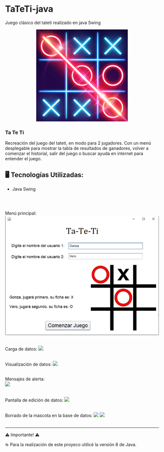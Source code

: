 # TaTeTi-java
Juego clásico del tateti realizado en java Swing

<p align="center" >
     <img width="300" heigth="300" src="src\imagenes\tic-tac-toe-ox-tres-en-raya.png">
</p>

<h3>Ta Te Ti</h3>
Recreación del juego del tateti, en modo para 2 jugadores. Con un menú desplegable para mostrar la tabla de resultados de ganadores, volver a comenzar el historial, salir del juego o buscar ayuda en internet para entender el juego.

## 🖥️ Tecnologías Utilizadas:

- Java Swing  </br>

<br><br>

Menú principal: <br>
<img src="src\imagenes\pantallaPrincipal.png">
<br><br>

Carga de datos:
<img src="images\cargaMascotas.png">
<br><br>

Visualización de datos:
<img src="images\visualizacion.png">
<br><br>

Mensajes de alerta:
<br>
<img src="images\alerta.png">
<br><br>

Pantalla de edición de datos:
<img src="images\edicion.png">
<br><br>


Borrado de la mascota en la base de datos:
<img src="images\eliminar1.png">
<img src="images\eliminar2.png">
<br><br>

---
 ⚠️ Importante! ⚠️

☕ Para la realización de este proyeco utilicé la versión 8 de Java. </br></br>
